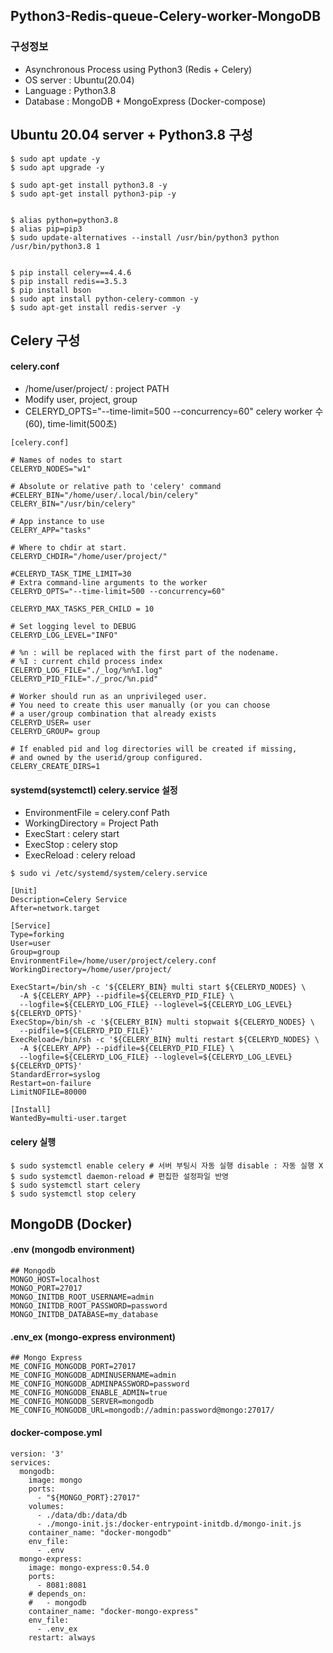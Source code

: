 ## Python3-Redis-queue-Celery-worker-MongoDB
### 구성정보
- Asynchronous Process using Python3 (Redis + Celery)
- OS server : Ubuntu(20.04)
- Language : Python3.8
- Database : MongoDB + MongoExpress (Docker-compose)


## Ubuntu 20.04 server +  Python3.8 구성
```
$ sudo apt update -y
$ sudo apt upgrade -y

$ sudo apt-get install python3.8 -y
$ sudo apt-get install python3-pip -y


$ alias python=python3.8
$ alias pip=pip3
$ sudo update-alternatives --install /usr/bin/python3 python /usr/bin/python3.8 1


$ pip install celery==4.4.6
$ pip install redis==3.5.3
$ pip install bson
$ sudo apt install python-celery-common -y
$ sudo apt-get install redis-server -y
```
## Celery 구성

#### celery.conf
- /home/user/project/ : project PATH
- Modify user, project, group 
- CELERYD_OPTS="--time-limit=500 --concurrency=60" celery worker 수(60), time-limit(500초)

```
[celery.conf]
  
# Names of nodes to start
CELERYD_NODES="w1"

# Absolute or relative path to 'celery' command
#CELERY_BIN="/home/user/.local/bin/celery"
CELERY_BIN="/usr/bin/celery"

# App instance to use
CELERY_APP="tasks"

# Where to chdir at start.
CELERYD_CHDIR="/home/user/project/"

#CELERYD_TASK_TIME_LIMIT=30
# Extra command-line arguments to the worker
CELERYD_OPTS="--time-limit=500 --concurrency=60"

CELERYD_MAX_TASKS_PER_CHILD = 10

# Set logging level to DEBUG
CELERYD_LOG_LEVEL="INFO"

# %n : will be replaced with the first part of the nodename.
# %I : current child process index
CELERYD_LOG_FILE="./_log/%n%I.log"
CELERYD_PID_FILE="./_proc/%n.pid"

# Worker should run as an unprivileged user.
# You need to create this user manually (or you can choose
# a user/group combination that already exists
CELERYD_USER= user
CELERYD_GROUP= group

# If enabled pid and log directories will be created if missing,
# and owned by the userid/group configured.
CELERY_CREATE_DIRS=1          

```
#### systemd(systemctl) celery.service 설정
- EnvironmentFile = celery.conf Path 
- WorkingDirectory = Project Path
- ExecStart : celery start
- ExecStop : celery stop
- ExecReload : celery reload
```
$ sudo vi /etc/systemd/system/celery.service
```
```
[Unit]
Description=Celery Service
After=network.target

[Service]
Type=forking
User=user
Group=group
EnvironmentFile=/home/user/project/celery.conf
WorkingDirectory=/home/user/project/

ExecStart=/bin/sh -c '${CELERY_BIN} multi start ${CELERYD_NODES} \
  -A ${CELERY_APP} --pidfile=${CELERYD_PID_FILE} \
  --logfile=${CELERYD_LOG_FILE} --loglevel=${CELERYD_LOG_LEVEL} ${CELERYD_OPTS}'
ExecStop=/bin/sh -c '${CELERY_BIN} multi stopwait ${CELERYD_NODES} \
  --pidfile=${CELERYD_PID_FILE}'
ExecReload=/bin/sh -c '${CELERY_BIN} multi restart ${CELERYD_NODES} \
  -A ${CELERY_APP} --pidfile=${CELERYD_PID_FILE} \
  --logfile=${CELERYD_LOG_FILE} --loglevel=${CELERYD_LOG_LEVEL} ${CELERYD_OPTS}'
StandardError=syslog
Restart=on-failure
LimitNOFILE=80000

[Install]
WantedBy=multi-user.target
```
  
#### celery 실행
```
$ sudo systemctl enable celery # 서버 부팅시 자동 실행 disable : 자동 실행 X
$ sudo systemctl daemon-reload # 편집한 설정파일 반영
$ sudo systemctl start celery 
$ sudo systemctl stop celery
```

## MongoDB (Docker)

#### .env (mongodb environment)
```
## Mongodb
MONGO_HOST=localhost
MONGO_PORT=27017
MONGO_INITDB_ROOT_USERNAME=admin
MONGO_INITDB_ROOT_PASSWORD=password
MONGO_INITDB_DATABASE=my_database

```

#### .env_ex (mongo-express environment)
```
## Mongo Express
ME_CONFIG_MONGODB_PORT=27017
ME_CONFIG_MONGODB_ADMINUSERNAME=admin
ME_CONFIG_MONGODB_ADMINPASSWORD=password
ME_CONFIG_MONGODB_ENABLE_ADMIN=true
ME_CONFIG_MONGODB_SERVER=mongodb
ME_CONFIG_MONGODB_URL=mongodb://admin:password@mongo:27017/
```

#### docker-compose.yml

```
version: '3'
services:
  mongodb:
    image: mongo
    ports:
      - "${MONGO_PORT}:27017"
    volumes:
      - ./data/db:/data/db
      - ./mongo-init.js:/docker-entrypoint-initdb.d/mongo-init.js
    container_name: "docker-mongodb"
    env_file:
      - .env
  mongo-express:
    image: mongo-express:0.54.0
    ports:
      - 8081:8081
    # depends_on:
    #   - mongodb
    container_name: "docker-mongo-express"
    env_file:
      - .env_ex
    restart: always
```

